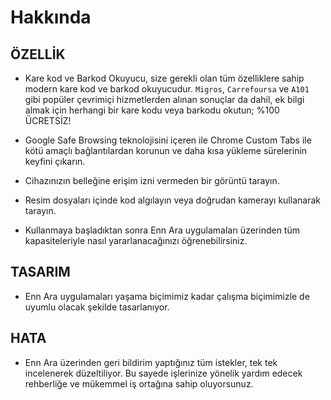 # Hakkında

## ÖZELLİK

- Kare kod ve Barkod Okuyucu, size gerekli olan tüm özelliklere sahip modern kare kod ve barkod okuyucudur. `Migros`, `Carrefoursa` ve `A101` gibi popüler çevrimiçi hizmetlerden alınan sonuçlar da dahil, ek bilgi almak için herhangi bir kare kodu veya barkodu okutun; %100 ÜCRETSİZ!

- Google Safe Browsing teknolojisini içeren ile Chrome Custom Tabs ile kötü amaçlı bağlantılardan korunun ve daha kısa yükleme sürelerinin keyfini çıkarın.

- Cihazınızın belleğine erişim izni vermeden bir görüntü tarayın.

- Resim dosyaları içinde kod algılayın veya doğrudan kamerayı kullanarak tarayın.

- Kullanmaya başladıktan sonra Enn Ara uygulamaları üzerinden tüm kapasiteleriyle nasıl yararlanacağınızı öğrenebilirsiniz.

## TASARIM

- Enn Ara uygulamaları yaşama biçimimiz kadar çalışma biçimimizle de uyumlu olacak şekilde tasarlanıyor.

## HATA

- Enn Ara üzerinden geri bildirim yaptığınız tüm istekler, tek tek incelenerek düzeltiliyor. Bu sayede işlerinize yönelik yardım edecek rehberliğe ve mükemmel iş ortağına sahip oluyorsunuz.
